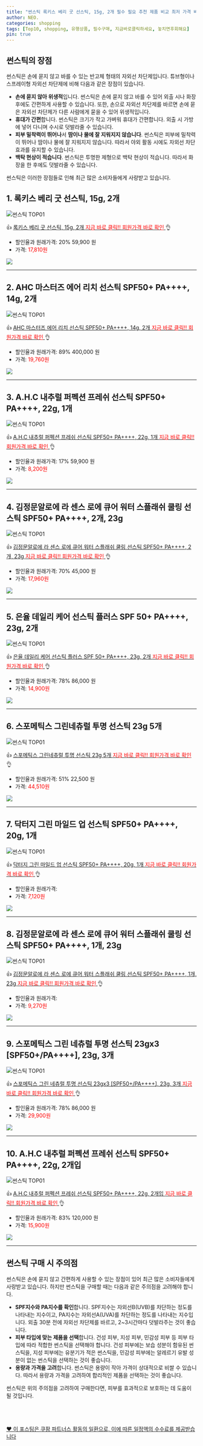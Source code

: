```yaml
---
title: "썬스틱 록키스 베리 굿 선스틱, 15g, 2개 필수 필요 추천 제품 비교 최저 가격 비교 장점 구매 후기 구매평"
author: NEO.
categories: shopping
tags: [Top10, shopping, 유행상품, 필수구매, 지금바로클릭하세요, 놓치면후회해요]
pin: true
---
```

## 썬스틱의 장점

썬스틱은 손에 묻지 않고 바를 수 있는 반고체 형태의 자외선 차단제입니다. 튜브형이나 스프레이형 자외선 차단제에 비해 다음과 같은 장점이 있습니다.

* **손에 묻지 않아 위생적**입니다. 썬스틱은 손에 묻지 않고 바를 수 있어 외출 시나 화장 후에도 간편하게 사용할 수 있습니다. 또한, 손으로 자외선 차단제를 바르면 손에 묻은 자외선 차단제가 다른 사람에게 묻을 수 있어 위생적입니다.
* **휴대가 간편**합니다. 썬스틱은 크기가 작고 가벼워 휴대가 간편합니다. 외출 시 가방에 넣어 다니며 수시로 덧발라줄 수 있습니다.
* **피부 밀착력이 뛰어나**서 **땀이나 물에 잘 지워지지 않습니다**. 썬스틱은 피부에 밀착력이 뛰어나 땀이나 물에 잘 지워지지 않습니다. 따라서 야외 활동 시에도 자외선 차단 효과를 유지할 수 있습니다.
* **백탁 현상이 적습니다**. 썬스틱은 투명한 제형으로 백탁 현상이 적습니다. 따라서 화장을 한 후에도 덧발라줄 수 있습니다.

썬스틱은 이러한 장점들로 인해 최근 많은 소비자들에게 사랑받고 있습니다.

   

## 1. 록키스 베리 굿 선스틱, 15g, 2개

![썬스틱 TOP01](https://thumbnail8.coupangcdn.com/thumbnails/remote/490x490ex/image/vendor_inventory/2725/e3100c27f053d3710a3cc4a13129e6f7486f5945df5ac5f573b5b4f3baca.jpg)


👍 [록키스 베리 굿 선스틱, 15g, 2개 <font color=red> 지금 바로 클릭!! 회원가격 바로 확인 </font> ](https://link.coupang.com/re/AFFSDP?lptag=AF3617701&subid=GithubCoopas&pageKey=1930596358&traceid=V0-153&itemId=3277367746&vendorItemId=82376258649) 👌 


- 할인율과 원래가격: 20%  59,900   원
- 가격: <span style='color:red'>17,810원</span>

[![](/discount_price.png)](https://link.coupang.com/re/AFFSDP?lptag=AF3617701&subid=GithubCoopas&pageKey=1930596358&traceid=V0-153&itemId=3277367746&vendorItemId=82376258649)

---


   

## 2. AHC 마스터즈 에어 리치 선스틱 SPF50+ PA++++, 14g, 2개

![썬스틱 TOP01](https://thumbnail6.coupangcdn.com/thumbnails/remote/490x490ex/image/retail/images/3133757101726123-a4bffc0d-57e9-4432-80f7-a8e47b5a952b.jpg)


👍 [AHC 마스터즈 에어 리치 선스틱 SPF50+ PA++++, 14g, 2개 <font color=red> 지금 바로 클릭!! 회원가격 바로 확인 </font> ](https://link.coupang.com/re/AFFSDP?lptag=AF3617701&subid=GithubCoopas&pageKey=7088737172&traceid=V0-153&itemId=18179066553&vendorItemId=85328147353) 👌 


- 할인율과 원래가격: 89%  400,000   원
- 가격: <span style='color:red'>19,760원</span>

[![](/discount_price.png)](https://link.coupang.com/re/AFFSDP?lptag=AF3617701&subid=GithubCoopas&pageKey=7088737172&traceid=V0-153&itemId=18179066553&vendorItemId=85328147353)

---


   

## 3. A.H.C 내추럴 퍼펙션 프레쉬 선스틱 SPF50+ PA++++, 22g, 1개

![썬스틱 TOP01](https://thumbnail9.coupangcdn.com/thumbnails/remote/490x490ex/image/product/image/vendoritem/2018/05/23/3666425821/d5bb9f7a-dc4a-4d01-aa27-272a86ce9295.jpg)


👍 [A.H.C 내추럴 퍼펙션 프레쉬 선스틱 SPF50+ PA++++, 22g, 1개 <font color=red> 지금 바로 클릭!! 회원가격 바로 확인 </font> ](https://link.coupang.com/re/AFFSDP?lptag=AF3617701&subid=GithubCoopas&pageKey=87752899&traceid=V0-153&itemId=275133831&vendorItemId=3694007267) 👌 


- 할인율과 원래가격: 17%  59,900   원
- 가격: <span style='color:red'>8,200원</span>

[![](/discount_price.png)](https://link.coupang.com/re/AFFSDP?lptag=AF3617701&subid=GithubCoopas&pageKey=87752899&traceid=V0-153&itemId=275133831&vendorItemId=3694007267)

---


   

## 4. 김정문알로에 라 센스 로에 큐어 워터 스플래쉬 쿨링 선스틱 SPF50+ PA++++, 2개, 23g

![썬스틱 TOP01](https://thumbnail9.coupangcdn.com/thumbnails/remote/490x490ex/image/retail/images/0e69bba9-e82b-4052-aa11-776a144c45be8791374755866615910.png)


👍 [김정문알로에 라 센스 로에 큐어 워터 스플래쉬 쿨링 선스틱 SPF50+ PA++++, 2개, 23g <font color=red> 지금 바로 클릭!! 회원가격 바로 확인 </font> ](https://link.coupang.com/re/AFFSDP?lptag=AF3617701&subid=GithubCoopas&pageKey=6595109989&traceid=V0-153&itemId=19169470539&vendorItemId=86287723132) 👌 


- 할인율과 원래가격: 70%  45,000   원
- 가격: <span style='color:red'>17,960원</span>

[![](/discount_price.png)](https://link.coupang.com/re/AFFSDP?lptag=AF3617701&subid=GithubCoopas&pageKey=6595109989&traceid=V0-153&itemId=19169470539&vendorItemId=86287723132)

---


   

## 5. 은율 데일리 케어 선스틱 플러스 SPF 50+ PA++++, 23g, 2개

![썬스틱 TOP01](https://thumbnail9.coupangcdn.com/thumbnails/remote/490x490ex/image/retail/images/579553639491484-633b8367-9838-47d0-a736-e3193f1f9c30.jpg)


👍 [은율 데일리 케어 선스틱 플러스 SPF 50+ PA++++, 23g, 2개 <font color=red> 지금 바로 클릭!! 회원가격 바로 확인 </font> ](https://link.coupang.com/re/AFFSDP?lptag=AF3617701&subid=GithubCoopas&pageKey=6569729280&traceid=V0-153&itemId=14743224197&vendorItemId=5078846460) 👌 


- 할인율과 원래가격: 78%  86,000   원
- 가격: <span style='color:red'>14,900원</span>

[![](/discount_price.png)](https://link.coupang.com/re/AFFSDP?lptag=AF3617701&subid=GithubCoopas&pageKey=6569729280&traceid=V0-153&itemId=14743224197&vendorItemId=5078846460)

---


   

## 6. 스포메틱스 그린네츄럴 투명 선스틱 23g 5개

![썬스틱 TOP01](https://thumbnail6.coupangcdn.com/thumbnails/remote/490x490ex/image/vendor_inventory/09f6/fc2762ee379d181c742f78c5cb862970038f739fb709d8833cd67586d94d.jpg)


👍 [스포메틱스 그린네츄럴 투명 선스틱 23g 5개 <font color=red> 지금 바로 클릭!! 회원가격 바로 확인 </font> ](https://link.coupang.com/re/AFFSDP?lptag=AF3617701&subid=GithubCoopas&pageKey=2011706508&traceid=V0-153&itemId=3422215830&vendorItemId=71408769565) 👌 


- 할인율과 원래가격: 51%  22,500   원
- 가격: <span style='color:red'>44,510원</span>

[![](/discount_price.png)](https://link.coupang.com/re/AFFSDP?lptag=AF3617701&subid=GithubCoopas&pageKey=2011706508&traceid=V0-153&itemId=3422215830&vendorItemId=71408769565)

---


   

## 7. 닥터지 그린 마일드 업 선스틱 SPF50+ PA++++, 20g, 1개

![썬스틱 TOP01](https://thumbnail6.coupangcdn.com/thumbnails/remote/490x490ex/image/retail/images/2022/10/12/18/7/2e5ea977-aa48-4c43-849e-d4939b84bd7a.jpg)


👍 [닥터지 그린 마일드 업 선스틱 SPF50+ PA++++, 20g, 1개 <font color=red> 지금 바로 클릭!! 회원가격 바로 확인 </font> ](https://link.coupang.com/re/AFFSDP?lptag=AF3617701&subid=GithubCoopas&pageKey=6408836797&traceid=V0-153&itemId=10786780420&vendorItemId=83454589831) 👌 


- 할인율과 원래가격: 
- 가격: <span style='color:red'>7,120원</span>

[![](/discount_price.png)](https://link.coupang.com/re/AFFSDP?lptag=AF3617701&subid=GithubCoopas&pageKey=6408836797&traceid=V0-153&itemId=10786780420&vendorItemId=83454589831)

---


   

## 8. 김정문알로에 라 센스 로에 큐어 워터 스플래쉬 쿨링 선스틱 SPF50+ PA++++, 1개, 23g

![썬스틱 TOP01](https://thumbnail10.coupangcdn.com/thumbnails/remote/490x490ex/image/retail/images/205739388744436-5b1491f5-77c5-44aa-9dbe-bcb7841dc35d.jpg)


👍 [김정문알로에 라 센스 로에 큐어 워터 스플래쉬 쿨링 선스틱 SPF50+ PA++++, 1개, 23g <font color=red> 지금 바로 클릭!! 회원가격 바로 확인 </font> ](https://link.coupang.com/re/AFFSDP?lptag=AF3617701&subid=GithubCoopas&pageKey=6595109989&traceid=V0-153&itemId=14898129003&vendorItemId=82136881944) 👌 


- 할인율과 원래가격: 
- 가격: <span style='color:red'>9,270원</span>

[![](/discount_price.png)](https://link.coupang.com/re/AFFSDP?lptag=AF3617701&subid=GithubCoopas&pageKey=6595109989&traceid=V0-153&itemId=14898129003&vendorItemId=82136881944)

---


   

## 9. 스포메틱스 그린 네츄럴 투명 선스틱 23gx3 [SPF50+/PA++++], 23g, 3개

![썬스틱 TOP01](https://thumbnail8.coupangcdn.com/thumbnails/remote/490x490ex/image/vendor_inventory/34a3/74c71e71d7d5d3eeac8b4b2e4787a8335a4b75c351c71e78162bb36ab914.jpg)


👍 [스포메틱스 그린 네츄럴 투명 선스틱 23gx3 [SPF50+/PA++++], 23g, 3개 <font color=red> 지금 바로 클릭!! 회원가격 바로 확인 </font> ](https://link.coupang.com/re/AFFSDP?lptag=AF3617701&subid=GithubCoopas&pageKey=5728284978&traceid=V0-153&itemId=9603401511&vendorItemId=76887905346) 👌 


- 할인율과 원래가격: 78%  86,000   원
- 가격: <span style='color:red'>29,900원</span>

[![](/discount_price.png)](https://link.coupang.com/re/AFFSDP?lptag=AF3617701&subid=GithubCoopas&pageKey=5728284978&traceid=V0-153&itemId=9603401511&vendorItemId=76887905346)

---


   

## 10. A.H.C 내추럴 퍼펙션 프레쉬 선스틱 SPF50+ PA++++, 22g, 2개입

![썬스틱 TOP01](https://thumbnail7.coupangcdn.com/thumbnails/remote/490x490ex/image/retail/images/46436cdb-ae94-4294-95f0-34d9056ecc843025800393945790691.png)


👍 [A.H.C 내추럴 퍼펙션 프레쉬 선스틱 SPF50+ PA++++, 22g, 2개입 <font color=red> 지금 바로 클릭!! 회원가격 바로 확인 </font> ](https://link.coupang.com/re/AFFSDP?lptag=AF3617701&subid=GithubCoopas&pageKey=87752899&traceid=V0-153&itemId=20329826715&vendorItemId=87414991964) 👌 


- 할인율과 원래가격: 83%  120,000   원
- 가격: <span style='color:red'>15,900원</span>

[![](/discount_price.png)](https://link.coupang.com/re/AFFSDP?lptag=AF3617701&subid=GithubCoopas&pageKey=87752899&traceid=V0-153&itemId=20329826715&vendorItemId=87414991964)

---
## 썬스틱 구매 시 주의점

썬스틱은 손에 묻지 않고 간편하게 사용할 수 있는 장점이 있어 최근 많은 소비자들에게 사랑받고 있습니다. 하지만 썬스틱을 구매할 때는 다음과 같은 주의점을 고려해야 합니다.

* **SPF지수와 PA지수를 확인**합니다. SPF지수는 자외선B(UVB)를 차단하는 정도를 나타내는 지수이고, PA지수는 자외선A(UVA)를 차단하는 정도를 나타내는 지수입니다. 외출 30분 전에 자외선 차단제를 바르고, 2~3시간마다 덧발라주는 것이 좋습니다.
* **피부 타입에 맞는 제품을 선택**합니다. 건성 피부, 지성 피부, 민감성 피부 등 피부 타입에 따라 적합한 썬스틱을 선택해야 합니다. 건성 피부에는 보습 성분이 함유된 썬스틱을, 지성 피부에는 유분기가 적은 썬스틱을, 민감성 피부에는 알레르기 유발 성분이 없는 썬스틱을 선택하는 것이 좋습니다.
* **용량과 가격을 고려**합니다. 썬스틱은 용량이 작아 가격이 상대적으로 비쌀 수 있습니다. 따라서 용량과 가격을 고려하여 합리적인 제품을 선택하는 것이 좋습니다.

썬스틱은 위의 주의점을 고려하여 구매한다면, 피부를 효과적으로 보호하는 데 도움이 될 것입니다.<br><br><br><br><br> [ ❤  이 포스팅은 쿠팡 파트너스 활동의 일환으로, 이에 따른 일정액의 수수료를 제공받습니다](https://link.coupang.com/a/bcEFyh)